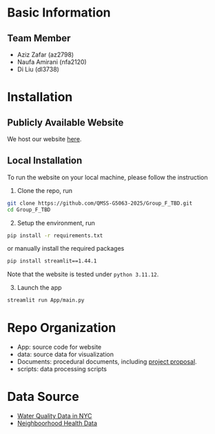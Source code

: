 # Basic Information

## Team Member

- Aziz Zafar (az2798)
- Naufa Amirani (nfa2120)
- Di Liu (dl3738)

# Installation

## Publicly Available Website

We host our website [here](https://groupftbd-bntxpudsxzmibfu3iayopw.streamlit.app/).

## Local Installation

To run the website on your local machine, please follow the instruction

1. Clone the repo, run

```bash
git clone https://github.com/QMSS-G5063-2025/Group_F_TBD.git
cd Group_F_TBD
```

2. Setup the environment, run 

```bash
pip install -r requirements.txt
```

or manually install the required packages

```bash
pip install streamlit==1.44.1
```

Note that the website is tested under `python 3.11.12`.

3. Launch the app

```bash
streamlit run App/main.py
```

# Repo Organization

- App: source code for website
- data: source data for visualization
- Documents: procedural documents, including [project proposal](./Documents/Data_Visualization_Proposal.pdf).
- scripts: data processing scripts

# Data Source

- [Water Quality Data in NYC](https://data.cityofnewyork.us/Environment/Drinking-Water-Quality-Distribution-Monitoring-Dat/bkwf-xfky/about_data)
- [Neighboorhood Health Data](https://public.tableau.com/app/profile/nyc.health/viz/NewYorkCityNeighborhoodHealthAtlas/Home)